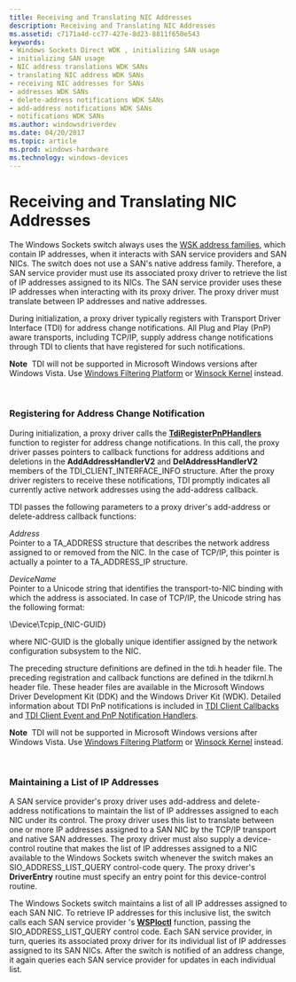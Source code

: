 ```yaml
---
title: Receiving and Translating NIC Addresses
description: Receiving and Translating NIC Addresses
ms.assetid: c7171a4d-cc77-427e-8d23-8811f650e543
keywords:
- Windows Sockets Direct WDK , initializing SAN usage
- initializing SAN usage
- NIC address translations WDK SANs
- translating NIC address WDK SANs
- receiving NIC addresses for SANs
- addresses WDK SANs
- delete-address notifications WDK SANs
- add-address notifications WDK SANs
- notifications WDK SANs
ms.author: windowsdriverdev
ms.date: 04/20/2017
ms.topic: article
ms.prod: windows-hardware
ms.technology: windows-devices
---
```


# Receiving and Translating NIC Addresses





The Windows Sockets switch always uses the [WSK address families](https://msdn.microsoft.com/library/windows/hardware/ff571151), which contain IP addresses, when it interacts with SAN service providers and SAN NICs. The switch does not use a SAN's native address family. Therefore, a SAN service provider must use its associated proxy driver to retrieve the list of IP addresses assigned to its NICs. The SAN service provider uses these IP addresses when interacting with its proxy driver. The proxy driver must translate between IP addresses and native addresses.

During initialization, a proxy driver typically registers with Transport Driver Interface (TDI) for address change notifications. All Plug and Play (PnP) aware transports, including TCP/IP, supply address change notifications through TDI to clients that have registered for such notifications.

**Note**  TDI will not be supported in Microsoft Windows versions after Windows Vista. Use [Windows Filtering Platform](https://msdn.microsoft.com/library/windows/hardware/ff571067) or [Winsock Kernel](https://msdn.microsoft.com/library/windows/hardware/ff571083) instead.

 

### Registering for Address Change Notification

During initialization, a proxy driver calls the [**TdiRegisterPnPHandlers**](https://msdn.microsoft.com/library/windows/hardware/ff565062) function to register for address change notifications. In this call, the proxy driver passes pointers to callback functions for address additions and deletions in the **AddAddressHandlerV2** and **DelAddressHandlerV2** members of the TDI\_CLIENT\_INTERFACE\_INFO structure. After the proxy driver registers to receive these notifications, TDI promptly indicates all currently active network addresses using the add-address callback.

TDI passes the following parameters to a proxy driver's add-address or delete-address callback functions:

<a href="" id="address"></a>*Address*  
Pointer to a TA\_ADDRESS structure that describes the network address assigned to or removed from the NIC. In the case of TCP/IP, this pointer is actually a pointer to a TA\_ADDRESS\_IP structure.

<a href="" id="devicename"></a>*DeviceName*  
Pointer to a Unicode string that identifies the transport-to-NIC binding with which the address is associated. In case of TCP/IP, the Unicode string has the following format:

\\Device\\Tcpip\_{NIC-GUID}

where NIC-GUID is the globally unique identifier assigned by the network configuration subsystem to the NIC.

The preceding structure definitions are defined in the tdi.h header file. The preceding registration and callback functions are defined in the tdikrnl.h header file. These header files are available in the Microsoft Windows Driver Development Kit (DDK) and the Windows Driver Kit (WDK). Detailed information about TDI PnP notifications is included in [TDI Client Callbacks](https://msdn.microsoft.com/library/windows/hardware/ff565081) and [TDI Client Event and PnP Notification Handlers](https://msdn.microsoft.com/library/windows/hardware/ff565082).

**Note**  TDI will not be supported in Microsoft Windows versions after Windows Vista. Use [Windows Filtering Platform](https://msdn.microsoft.com/library/windows/hardware/ff571067) or [Winsock Kernel](https://msdn.microsoft.com/library/windows/hardware/ff571083) instead.

 

### Maintaining a List of IP Addresses

A SAN service provider's proxy driver uses add-address and delete-address notifications to maintain the list of IP addresses assigned to each NIC under its control. The proxy driver uses this list to translate between one or more IP addresses assigned to a SAN NIC by the TCP/IP transport and native SAN addresses. The proxy driver must also supply a device-control routine that makes the list of IP addresses assigned to a NIC available to the Windows Sockets switch whenever the switch makes an SIO\_ADDRESS\_LIST\_QUERY control-code query. The proxy driver's **DriverEntry** routine must specify an entry point for this device-control routine.

The Windows Sockets switch maintains a list of all IP addresses assigned to each SAN NIC. To retrieve IP addresses for this inclusive list, the switch calls each SAN service provider 's [**WSPIoctl**](https://msdn.microsoft.com/library/windows/hardware/ff566296) function, passing the SIO\_ADDRESS\_LIST\_QUERY control code. Each SAN service provider, in turn, queries its associated proxy driver for its individual list of IP addresses assigned to its SAN NICs. After the switch is notified of an address change, it again queries each SAN service provider for updates in each individual list.

 

 





